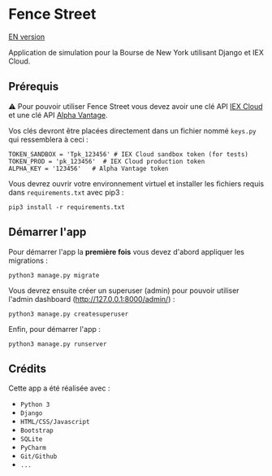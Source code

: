 # Fence Street
[EN version](README.md)

Application de simulation pour la Bourse de New York utilisant Django et IEX Cloud.

## Prérequis
 :warning: Pour pouvoir utiliser Fence Street vous devez avoir une clé API [IEX Cloud](https://iexcloud.io/) et une clé API [Alpha Vantage](https://www.alphavantage.co/support/#api-key). 

Vos clés devront être placées directement dans un fichier nommé `keys.py` qui ressemblera à ceci :

    TOKEN_SANDBOX = 'Tpk_123456' # IEX Cloud sandbox token (for tests)
    TOKEN_PROD = 'pk_123456'  # IEX Cloud production token
    ALPHA_KEY = '123456'   # Alpha Vantage token

Vous devrez ouvrir votre environnement virtuel et installer les fichiers requis dans `requirements.txt` avec pip3 :

    pip3 install -r requirements.txt

## Démarrer l'app
Pour démarrer l'app la **première fois** vous devez d'abord appliquer les migrations :

    python3 manage.py migrate

Vous devrez ensuite créer un superuser (admin) pour pouvoir utiliser l'admin dashboard (http://127.0.0.1:8000/admin/) :
    
    python3 manage.py createsuperuser

Enfin, pour démarrer l'app :

    python3 manage.py runserver

## Crédits
Cette app a été réalisée avec :
* `Python 3`
* `Django`
* `HTML/CSS/Javascript`
* `Bootstrap`
* `SQLite`
* `PyCharm`
* `Git/Github`
* `...`


